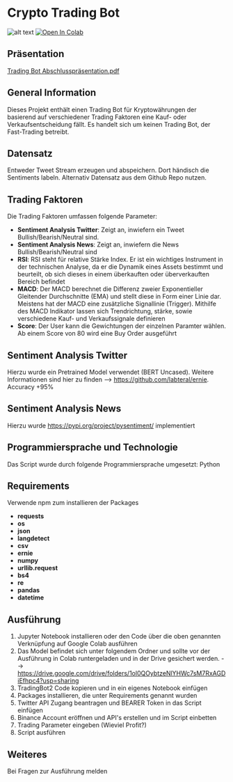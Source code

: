 # Crypto Trading Bot
![alt text](https://images.unsplash.com/photo-1614787296891-d1b2b1aced36?ixlib=rb-1.2.1&ixid=MnwxMjA3fDB8MHxwaG90by1wYWdlfHx8fGVufDB8fHx8&auto=format&fit=crop&w=1350&q=80)
[![Open In Colab](https://colab.research.google.com/assets/colab-badge.svg)](https://colab.research.google.com/drive/1hgjudzojmvlB47dCXP02JB73kPKe3H1g?usp=sharing)

## Präsentation 
[Trading Bot Abschlusspräsentation.pdf](https://github.com/SanthosThiru/Cryptotradingbot/files/6817049/Trading.Bot.Abschlussprasentation.pdf)


## General Information
Dieses Projekt enthält einen Trading Bot für Kryptowährungen der basierend auf verschiedener Trading Faktoren eine Kauf- oder Verkaufsentscheidung fällt. Es handelt sich um keinen Trading Bot, der Fast-Trading betreibt.

## Datensatz
Entweder Tweet Stream erzeugen und abspeichern. Dort händisch die Sentiments labeln. Alternativ Datensatz aus dem Github Repo nutzen. 


## Trading Faktoren
Die Trading Faktoren umfassen folgende Parameter:

- **Sentiment Analysis Twitter**: Zeigt an, inwiefern ein Tweet Bullish/Bearish/Neutral sind. 
- **Sentiment Analysis News**: Zeigt an, inwiefern die News Bullish/Bearish/Neutral sind
- **RSI**: RSI steht für relative Stärke Index. Er ist ein wichtiges Instrument in der technischen Analyse, da er die Dynamik eines Assets bestimmt und beurteilt, ob sich dieses in einem überkauften oder überverkauften Bereich befindet
- **MACD**: Der MACD berechnet die Differenz zweier Exponentieller Gleitender Durchschnitte (EMA) und stellt diese in Form einer Linie dar. Meistens hat der MACD eine zusätzliche Signallinie (Trigger). Mithilfe des MACD Indikator lassen sich Trendrichtung, stärke, sowie verschiedene Kauf- und Verkaufssignale definieren
- **Score**: Der User kann die Gewichtungen der einzelnen Paramter wählen. Ab einem Score von 80 wird eine Buy Order ausgeführt

## Sentiment Analysis Twitter
Hierzu wurde ein Pretrained Model verwendet (BERT Uncased). Weitere Informationen sind hier zu finden --> https://github.com/labteral/ernie. Accuracy +95%

## Sentiment Analysis News
Hierzu wurde https://pypi.org/project/pysentiment/ implementiert

## Programmiersprache und Technologie 

Das Script wurde durch folgende Programmiersprache umgesetzt:
Python


## Requirements
Verwende npm zum installieren der Packages
-	**requests**
-	**os**
-	**json**
-	**langdetect**
-	**csv**
-	**ernie**
-	**numpy**
-	**urllib.request**
-	**bs4**
-	**re**
-	**pandas**
-	**datetime**


## Ausführung
1.	Jupyter Notebook installieren oder den Code über die oben genannten Verknüpfung auf Google Colab ausführen
2.	Das Model befindet sich unter folgendem Ordner und sollte vor der Ausführung in Colab runtergeladen und in der Drive gesichert werden.
--> https://drive.google.com/drive/folders/1ol0QOybtzeNlYHWc7sM7RxAGDiEfhpc4?usp=sharing
4.	TradingBot2 Code kopieren und in ein eigenes Notebook einfügen
5.	Packages installieren, die unter Requirements genannt wurden
6.	Twitter API Zugang beantragen und BEARER Token in das Script einfügen
7.	Binance Account eröffnen und API's erstellen und im Script einbetten
8.	Trading Parameter eingeben (Wieviel Profit?)
9.	Script ausführen 

## Weiteres
Bei Fragen zur Ausführung melden
